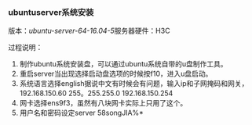 ### ubuntuserver系统安装
版本：*ubuntu-server-64-16.04-5*服务器硬件：H3C

过程说明：
1. 制作ubuntu系统安装盘，可以通过ubuntu系统自带的u盘制作工具。
2. 重启server当出现选择启动盘选项的时候按f10，进入u盘启动。
3. 系统语言选择english据说中文有时候会有问题，输入ip和子网掩码和网关，192.168.150.60 255。255.255.0  192.168.150.254
4. 网卡选择ens9f3，虽然有八块网卡实际上只用了这个。
5. 用户名和密码设定server   58songJIA%*

  
